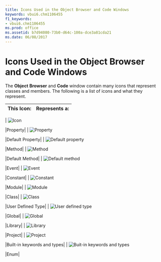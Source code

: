 ```yaml
---
title: Icons Used in the Object Browser and Code Windows
keywords: vbui6.chm1106455
f1_keywords:
- vbui6.chm1106455
ms.prod: office
ms.assetid: b7d94080-73b0-d64c-100a-dce3a81cda21
ms.date: 06/08/2017
---
```



# Icons Used in the Object Browser and Code Windows

The  **Object** **Browser** and **Code** window contain many icons that represent classes and members. The following is a list of icons and what they represent.



|**This Icon:**|**Represents a:**|
|:-----|:-----|
|
![Icon](images/property_ZA01201646.gif)

|Property|
|
![Property](images/defprop_ZA01201599.gif)

|Default Property|
|
![Default property](images/vb2a531_ZA01201804.gif)

|Method|
|
![Method](images/defmeth_ZA01201598.gif)

|Default Method|
|
![Default method](images/event_ZA01201605.gif)

|Event|
|
![Event](images/constant_ZA01201590.gif)

|Constant|
|
![Constant](images/module_ZA01201625.gif)

|Module|
|
![Module](images/classmod_ZA01201586.gif)

|Class|
|
![Class](images/udt_ZA01201772.gif)

|User Defined Type|
|
![User defined type](images/global_ZA01201612.gif)

|Global|
|
![Global](images/library_ZA01201620.gif)

|Library|
|
![Library](images/project_ZA01201643.gif)

|Project|
|
![Project](images/intrin_ZA01201811.gif)

|Built-in keywords and types|
|
![Buit-in keywords and types](images/enum_ZA01201604.gif)

|Enum|

